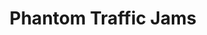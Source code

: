 ---
layout: page
title: Phantom Traffic Jams
description: Writing Project for Partial Differential Equations Course
img: assets/img/traffic2.gif
importance: 1
category: fun
---